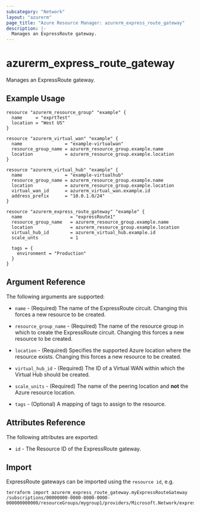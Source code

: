 ```yaml
---
subcategory: "Network"
layout: "azurerm"
page_title: "Azure Resource Manager: azurerm_express_route_gateway"
description: |-
  Manages an ExpressRoute gateway.
---
```


# azurerm_express_route_gateway

Manages an ExpressRoute gateway.

## Example Usage

```hcl
resource "azurerm_resource_group" "example" {
  name     = "exprtTest"
  location = "West US"
}

resource "azurerm_virtual_wan" "example" {
  name                = "example-virtualwan"
  resource_group_name = azurerm_resource_group.example.name
  location            = azurerm_resource_group.example.location
}

resource "azurerm_virtual_hub" "example" {
  name                = "example-virtualhub"
  resource_group_name = azurerm_resource_group.example.name
  location            = azurerm_resource_group.example.location
  virtual_wan_id      = azurerm_virtual_wan.example.id
  address_prefix      = "10.0.1.0/24"
}

resource "azurerm_express_route_gateway" "example" {
  name                  = "expressRoute1"
  resource_group_name   = azurerm_resource_group.example.name
  location              = azurerm_resource_group.example.location
  virtual_hub_id        = azurerm_virtual_hub.example.id
  scale_unts            = 1

  tags = {
    environment = "Production"
  }
}
```

## Argument Reference

The following arguments are supported:

* `name` - (Required) The name of the ExpressRoute circuit. Changing this forces a new resource to be created.

* `resource_group_name` - (Required) The name of the resource group in which to create the ExpressRoute circuit. Changing this forces a new resource to be created.

* `location` - (Required) Specifies the supported Azure location where the resource exists. Changing this forces a new resource to be created.

* `virtual_hub_id` - (Required) The ID of a Virtual WAN within which the Virtual Hub should be created.

* `scale_units` - (Required) The name of the peering location and **not** the Azure resource location.

* `tags` - (Optional) A mapping of tags to assign to the resource.

## Attributes Reference

The following attributes are exported:

* `id` - The Resource ID of the ExpressRoute gateway.

## Import

ExpressRoute gateways can be imported using the `resource id`, e.g.

```shell
terraform import azurerm_express_route_gateway.myExpressRouteGateway /subscriptions/00000000-0000-0000-0000-000000000000/resourceGroups/mygroup1/providers/Microsoft.Network/expressRouteGateways/myExpressRouteGateway
```

